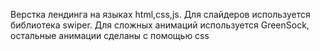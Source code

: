 Верстка лендинга на языках html,css,js. Для слайдеров используется библиотека swiper. Для сложных анимаций используется GreenSock, остальные анимации сделаны с помощью css
